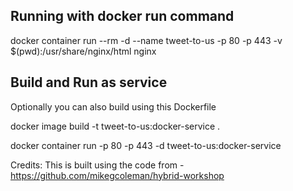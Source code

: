 ## Running with docker run command

docker container run --rm -d --name tweet-to-us -p 80 -p 443 -v $(pwd):/usr/share/nginx/html nginx

## Build and Run as service
Optionally you can also build using this Dockerfile

docker image build -t tweet-to-us:docker-service . 

docker container run -p 80 -p 443 -d tweet-to-us:docker-service


Credits: This is built using the code from - https://github.com/mikegcoleman/hybrid-workshop
